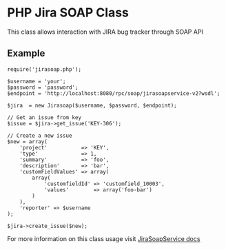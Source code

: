 PHP Jira SOAP Class
===================
This class allows interaction with
JIRA bug tracker through SOAP API

Example
-------

	require('jirasoap.php');

    $username = 'your';
    $password = 'password';
    $endpoint = 'http://localhost:8080/rpc/soap/jirasoapservice-v2?wsdl';

    $jira  = new Jirasoap($username, $password, $endpoint);
    
	// Get an issue from key
	$issue = $jira->get_issue('KEY-306');
    
    // Create a new issue
	$new = array(
        'project'           => 'KEY',
        'type'              => 1,
        'summary'           => 'foo',
        'description'       => 'bar',
        'customFieldValues' => array(
            array(
                'customfieldId' => 'customfield_10003',
                'values'        => array('foo-bar')
            )
        ),
        'reporter' => $username
    );

    $jira->create_issue($new);

For more information on this class usage visit [JiraSoapService docs](http://docs.atlassian.com/rpc-jira-plugin/4.4/index.html)